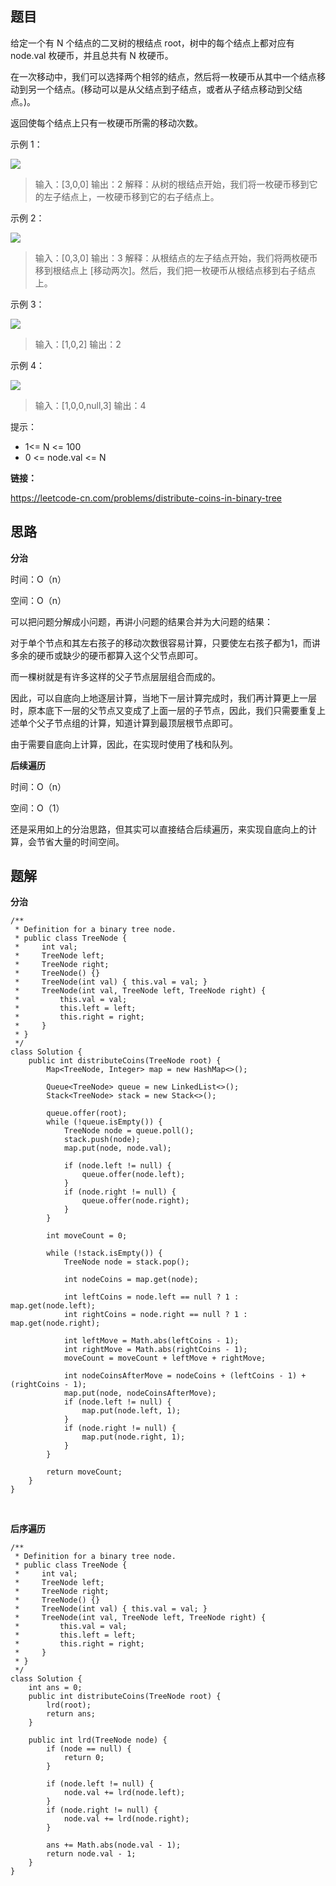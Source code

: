 ## 题目

给定一个有 N 个结点的二叉树的根结点 root，树中的每个结点上都对应有 node.val 枚硬币，并且总共有 N 枚硬币。

在一次移动中，我们可以选择两个相邻的结点，然后将一枚硬币从其中一个结点移动到另一个结点。(移动可以是从父结点到子结点，或者从子结点移动到父结点。)。

返回使每个结点上只有一枚硬币所需的移动次数。

 

示例 1：

![](https://assets.leetcode-cn.com/aliyun-lc-upload/uploads/2019/01/19/tree1.png)

> 输入：[3,0,0]
> 输出：2
> 解释：从树的根结点开始，我们将一枚硬币移到它的左子结点上，一枚硬币移到它的右子结点上。

示例 2：

![](https://assets.leetcode-cn.com/aliyun-lc-upload/uploads/2019/01/19/tree2.png)

> 输入：[0,3,0]
> 输出：3
> 解释：从根结点的左子结点开始，我们将两枚硬币移到根结点上 [移动两次]。然后，我们把一枚硬币从根结点移到右子结点上。

示例 3：

![](https://assets.leetcode-cn.com/aliyun-lc-upload/uploads/2019/01/19/tree3.png)

> 输入：[1,0,2]
> 输出：2

示例 4：

![](https://assets.leetcode-cn.com/aliyun-lc-upload/uploads/2019/01/19/tree4.png)

> 输入：[1,0,0,null,3]
> 输出：4


提示：

* 1<= N <= 100
* 0 <= node.val <= N

**链接：**

https://leetcode-cn.com/problems/distribute-coins-in-binary-tree

## 思路

**分治**

时间：O（n）

空间：O（n）

可以把问题分解成小问题，再讲小问题的结果合并为大问题的结果：

对于单个节点和其左右孩子的移动次数很容易计算，只要使左右孩子都为1，而讲多余的硬币或缺少的硬币都算入这个父节点即可。

而一棵树就是有许多这样的父子节点层层组合而成的。

因此，可以自底向上地逐层计算，当地下一层计算完成时，我们再计算更上一层时，原本底下一层的父节点又变成了上面一层的子节点，因此，我们只需要重复上述单个父子节点组的计算，知道计算到最顶层根节点即可。

由于需要自底向上计算，因此，在实现时使用了栈和队列。

**后续遍历**

时间：O（n）

空间：O（1）

还是采用如上的分治思路，但其实可以直接结合后续遍历，来实现自底向上的计算，会节省大量的时间空间。

## 题解

**分治**


    /**
     * Definition for a binary tree node.
     * public class TreeNode {
     *     int val;
     *     TreeNode left;
     *     TreeNode right;
     *     TreeNode() {}
     *     TreeNode(int val) { this.val = val; }
     *     TreeNode(int val, TreeNode left, TreeNode right) {
     *         this.val = val;
     *         this.left = left;
     *         this.right = right;
     *     }
     * }
     */
    class Solution {
        public int distributeCoins(TreeNode root) {
            Map<TreeNode, Integer> map = new HashMap<>();
    
            Queue<TreeNode> queue = new LinkedList<>();
            Stack<TreeNode> stack = new Stack<>();
    
            queue.offer(root);
            while (!queue.isEmpty()) {
                TreeNode node = queue.poll();
                stack.push(node);
                map.put(node, node.val);
    
                if (node.left != null) {
                    queue.offer(node.left);
                }
                if (node.right != null) {
                    queue.offer(node.right);
                }
            }
    
            int moveCount = 0;
    
            while (!stack.isEmpty()) {
                TreeNode node = stack.pop();
    
                int nodeCoins = map.get(node);
    
                int leftCoins = node.left == null ? 1 : map.get(node.left);
                int rightCoins = node.right == null ? 1 : map.get(node.right);
    
                int leftMove = Math.abs(leftCoins - 1);
                int rightMove = Math.abs(rightCoins - 1);
                moveCount = moveCount + leftMove + rightMove;
    
                int nodeCoinsAfterMove = nodeCoins + (leftCoins - 1) + (rightCoins - 1);
                map.put(node, nodeCoinsAfterMove);
                if (node.left != null) {
                    map.put(node.left, 1);
                } 
                if (node.right != null) {
                    map.put(node.right, 1);
                }
            }
    
            return moveCount;
        }
    }


​    

**后序遍历**

```
/**
 * Definition for a binary tree node.
 * public class TreeNode {
 *     int val;
 *     TreeNode left;
 *     TreeNode right;
 *     TreeNode() {}
 *     TreeNode(int val) { this.val = val; }
 *     TreeNode(int val, TreeNode left, TreeNode right) {
 *         this.val = val;
 *         this.left = left;
 *         this.right = right;
 *     }
 * }
 */
class Solution {
    int ans = 0;
    public int distributeCoins(TreeNode root) {
        lrd(root);
        return ans;
    }

    public int lrd(TreeNode node) {
        if (node == null) {
            return 0;
        }

        if (node.left != null) {
            node.val += lrd(node.left);
        }
        if (node.right != null) {
            node.val += lrd(node.right);
        }

        ans += Math.abs(node.val - 1);
        return node.val - 1;
    }
}
```

